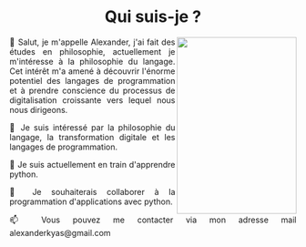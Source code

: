  <h1 align="center">Qui suis-je ?</h1>
 <img align="right" src="https://images.pexels.com/photos/246121/pexels-photo-246121.jpeg?cs=srgb&dl=pexels-markus-spiske-246121.jpg&fm=jpg" width="210" height="310" vertical-align: middle  / >
 
 
 <p align=justify >  👋 Salut, je m'appelle Alexander, j'ai fait des études en philosophie, actuellement je m'intéresse à la philosophie du langage.   Cet intérêt m'a amené à découvrir l'énorme potentiel des langages de programmation et à prendre conscience du processus de digitalisation croissante vers lequel nous nous dirigeons. </p>
 
 
 
 <p align=justify > 👀 Je suis intéressé par la philosophie du langage, la transformation digitale et les langages de programmation.
 
 <p align=justify > 🌱 Je suis actuellement en train d'apprendre python.
 
 <p align=justify > 💞️ Je souhaiterais collaborer à la programmation d'applications avec python.
 
 <p align=justify > 📫 Vous pouvez me contacter via mon adresse mail alexanderkyas@gmail.com

<!---
alexpo1921/alexpo1921 is a ✨ special ✨ repository because its `README.md` (this file) appears on your GitHub profile.
You can click the Preview link to take a look at your changes.
--->
